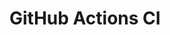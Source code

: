 # GitHub Actions CI














































































































































































































































































































































































































































































































































































































































































































































































































































































































































































































































































































































































































































































































































































































































































































































































































































































































































































































































































































































































































































































































































































































































































